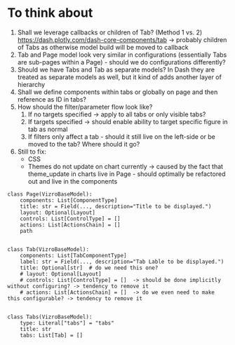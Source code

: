 # To think about

1. Shall we leverage callbacks or children of Tab? (Method 1 vs. 2) https://dash.plotly.com/dash-core-components/tab
   -> probably children of Tabs as otherwise model build will be moved to callback
2. Tab and Page model look very similar in configurations (essentially Tabs are sub-pages within a Page) - should we do configurations differently?
3. Should we have Tabs and Tab as separate models? In Dash they are treated as separate models as well, but it kind of adds another layer of hierarchy
4. Shall we define components within tabs or globally on page and then reference as ID in tabs?
5. How should the filter/parameter flow look like? 
   1. If no targets specified -> apply to all tabs or only visible tabs?
   2. If targets specified -> should enable ability to target specific figure in  tab as normal
   3. If filters only affect a tab - should it still live on the left-side or be moved to the tab? Where should it go?
6. Still to fix:
   - CSS
   - Themes do not update on chart currently -> caused by the fact that theme_update in charts live in Page - should optimally be refactored out and live in the components

```
class Page(VizroBaseModel):
    components: List[ComponentType]
    title: str = Field(..., description="Title to be displayed.")
    layout: Optional[Layout]
    controls: List[ControlType] = []
    actions: List[ActionsChain] = []
    path


class Tab(VizroBaseModel):
    components: List[TabComponentType]
    label: str = Field(..., description="Tab Lable to be displayed.")
    title: Optional[str]  # do we need this one? 
    # layout: Optional[Layout]
    # controls: List[ControlType] = []  -> should be done implicitly without configuring? -> tendency to remove it
    # actions: List[ActionsChain] = []  -> do we even need to make this configurable? -> tendency to remove it  


class Tabs(VizroBaseModel):
    type: Literal["tabs"] = "tabs"
    title: str
    tabs: List[Tab] = []
```
